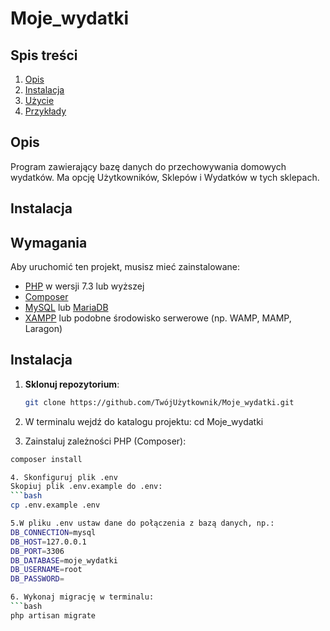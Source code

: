 # Moje_wydatki

## Spis treści
1. [Opis](#opis)
2. [Instalacja](#instalacja)
3. [Użycie](#użycie)
4. [Przykłady](#przykłady)


## Opis

Program zawierający bazę danych do przechowywania domowych wydatków. Ma opcję Użytkowników, Sklepów i Wydatków w tych sklepach. 

## Instalacja



## Wymagania

Aby uruchomić ten projekt, musisz mieć zainstalowane:

- [PHP](https://www.php.net/) w wersji 7.3 lub wyższej
- [Composer](https://getcomposer.org/)
- [MySQL](https://www.mysql.com/) lub [MariaDB](https://mariadb.org/)
- [XAMPP](https://www.apachefriends.org/index.html) lub podobne środowisko serwerowe (np. WAMP, MAMP, Laragon)

## Instalacja

1. **Sklonuj repozytorium**:
   ```bash
   git clone https://github.com/TwójUżytkownik/Moje_wydatki.git
   
2. W terminalu wejdź do katalogu projektu: cd Moje_wydatki

3. Zainstaluj zależności PHP (Composer):
```bash
composer install

4. Skonfiguruj plik .env
Skopiuj plik .env.example do .env:
```bash
cp .env.example .env

5.W pliku .env ustaw dane do połączenia z bazą danych, np.:
DB_CONNECTION=mysql
DB_HOST=127.0.0.1
DB_PORT=3306
DB_DATABASE=moje_wydatki
DB_USERNAME=root
DB_PASSWORD=

6. Wykonaj migrację w terminalu:
```bash
php artisan migrate



  


